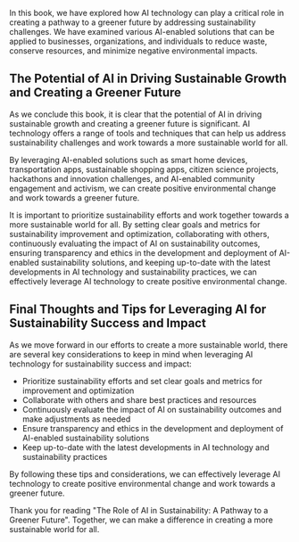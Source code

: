
In this book, we have explored how AI technology can play a critical role in creating a pathway to a greener future by addressing sustainability challenges. We have examined various AI-enabled solutions that can be applied to businesses, organizations, and individuals to reduce waste, conserve resources, and minimize negative environmental impacts.

The Potential of AI in Driving Sustainable Growth and Creating a Greener Future
-------------------------------------------------------------------------------

As we conclude this book, it is clear that the potential of AI in driving sustainable growth and creating a greener future is significant. AI technology offers a range of tools and techniques that can help us address sustainability challenges and work towards a more sustainable world for all.

By leveraging AI-enabled solutions such as smart home devices, transportation apps, sustainable shopping apps, citizen science projects, hackathons and innovation challenges, and AI-enabled community engagement and activism, we can create positive environmental change and work towards a greener future.

It is important to prioritize sustainability efforts and work together towards a more sustainable world for all. By setting clear goals and metrics for sustainability improvement and optimization, collaborating with others, continuously evaluating the impact of AI on sustainability outcomes, ensuring transparency and ethics in the development and deployment of AI-enabled sustainability solutions, and keeping up-to-date with the latest developments in AI technology and sustainability practices, we can effectively leverage AI technology to create positive environmental change.

Final Thoughts and Tips for Leveraging AI for Sustainability Success and Impact
-------------------------------------------------------------------------------

As we move forward in our efforts to create a more sustainable world, there are several key considerations to keep in mind when leveraging AI technology for sustainability success and impact:

* Prioritize sustainability efforts and set clear goals and metrics for improvement and optimization
* Collaborate with others and share best practices and resources
* Continuously evaluate the impact of AI on sustainability outcomes and make adjustments as needed
* Ensure transparency and ethics in the development and deployment of AI-enabled sustainability solutions
* Keep up-to-date with the latest developments in AI technology and sustainability practices

By following these tips and considerations, we can effectively leverage AI technology to create positive environmental change and work towards a greener future.

Thank you for reading "The Role of AI in Sustainability: A Pathway to a Greener Future". Together, we can make a difference in creating a more sustainable world for all.

